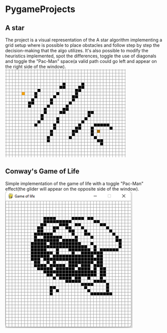 # PygameProjects 

## A star
The project is a visual representation of the A star algorithm implementing a grid setup where is possible to place obstacles and follow step by step the decision-making that the algo utilizes. It's also possible to modify the heuristics implemented, spot the differences, toggle the use of diagonals and toggle the "Pac-Man" space(a valid path could go left and appear on the right side of the window).  
![](A_Star/example.gif)
## Conway's Game of Life
Simple implementation of the game of life with a toggle "Pac-Man" effect(the glider will appear on the opposite side of the window).  
![](GameOfLife/example.gif)


